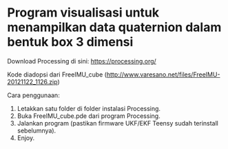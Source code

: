 # Program visualisasi untuk menampilkan data quaternion dalam bentuk box 3 dimensi

Download Processing di sini: https://processing.org/

Kode diadopsi dari FreeIMU_cube (http://www.varesano.net/files/FreeIMU-20121122_1126.zip)

Cara penggunaan:
1. Letakkan satu folder di folder instalasi Processing.
2. Buka FreeIMU_cube.pde dari program Processing.
3. Jalankan program (pastikan firmware UKF/EKF Teensy sudah terinstall sebelumnya).
4. Enjoy.
